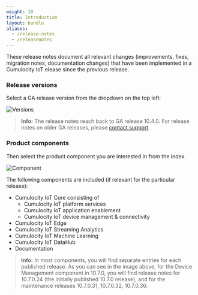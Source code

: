 ```yaml
---
weight: 10
title: Introduction
layout: bundle
aliases:
  - /release-notes
  - /releasenotes
---
```



These release notes document all relevant changes (improvements, fixes, migration notes, documentation changes) that have been implemented in a Cumulocity IoT elease since the previous release.

### Release versions

Select a GA release version from the dropdown on the top left:

![Versions](/images/release-notes/releasenotes-version-dropdown.png)

>**Info:** The release notes reach back to GA release 10.4.0. For release notes on older GA releases, please [contact support](https://cumulocity.com/guides/about-doc/contacting-support/).

### Product components

Then select the product component you are interested in from the index.

![Component](/images/release-notes/releasenotes-index.png)

The following components are included (if relevant for the particular release):

* Cumulocity IoT Core consisting of
	* Cumulocity IoT platform services
	* Cumulocity IoT application enablement
	* Cumulocity IoT device management & connectivity
* Cumulocity IoT Edge
* Cumulocity IoT Streaming Analytics
* Cumulocity IoT Machine Learning
* Cumulocity IoT DataHub
* Documentation

>**Info:** In most components, you will find separate entries for each published release. As you can see in the image above, for the Device Management component in 10.7.0, you will find release notes for 10.7.0.24 (the initially published 10.7.0 release), and for the maintenance releases 10.7.0.31, 10.7.0.32, 10.7.0.36. 
